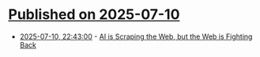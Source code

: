 # [Published on 2025-07-10](index.md)

* [2025-07-10, 22:43:00](https://soylentnews.org/article.pl?sid=25/07/09/1114240&from=rss) - [AI is Scraping the Web, but the Web is Fighting Back](https://soylentnews.org/article.pl?sid=25/07/09/1114240&from=rss)
